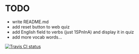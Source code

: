 TODO
====
  - write README.md
  - add reset button to web quiz
  - add English field to verbs (just 1SPnInA) and display it in quiz
  - add more vocab words...

[![Travis CI status](https://travis-ci.org/avbop/hqgreek.svg?branch=master)](https://travis-ci.org/avbop/hqgreek/)
